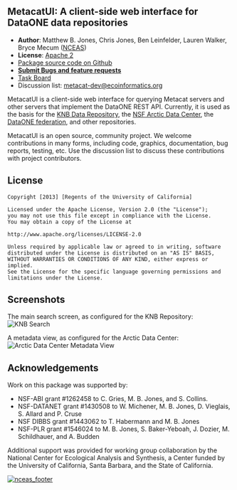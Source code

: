 ## MetacatUI: A client-side web interface for DataONE data repositories

- **Author**: Matthew B. Jones, Chris Jones, Ben Leinfelder, Lauren Walker, Bryce Mecum ([NCEAS](http://www.nceas.ucsb.edu))
- **License**: [Apache 2](http://opensource.org/licenses/Apache-2.0)
- [Package source code on Github](https://github.com/NCEAS/metacatUI)
- [**Submit Bugs and feature requests**](https://projects.ecoinformatics.org/ecoinfo/projects/metacatui/)
- [Task Board](https://waffle.io/NCEAS/metacatui)
- Discussion list: metacat-dev@ecoinformatics.org

MetacatUI is a client-side web interface for querying Metacat servers and other servers that implement the DataONE REST API.  Currently, it is used as the basis for the [KNB Data Repository](http://knb.ecoinformatics.org), the [NSF Arctic Data Center](https://arcticdata.io/catalog/), the [DataONE federation](https://search.dataone.org), and other repositories.

MetacatUI is an open source, community project.  We welcome contributions in many forms, including code, graphics, documentation, bug reports, testing, etc.  Use the discussion list to discuss these contributions with project contributors.  

## License
```
Copyright [2013] [Regents of the University of California]

Licensed under the Apache License, Version 2.0 (the "License");
you may not use this file except in compliance with the License.
You may obtain a copy of the License at

http://www.apache.org/licenses/LICENSE-2.0

Unless required by applicable law or agreed to in writing, software
distributed under the License is distributed on an "AS IS" BASIS,
WITHOUT WARRANTIES OR CONDITIONS OF ANY KIND, either express or implied.
See the License for the specific language governing permissions and
limitations under the License.
```

## Screenshots

The main search screen, as configured for the KNB Repository:
![KNB Search](https://raw.githubusercontent.com/NCEAS/metacatui/master/screenshots/metacatui-knb-1200w.png)

A metadata view, as configured for the Arctic Data Center:
![Arctic Data Center Metadata View](https://raw.githubusercontent.com/NCEAS/metacatui/master/screenshots/metacatui-arctic-1200w.png)

## Acknowledgements
Work on this package was supported by:

- NSF-ABI grant #1262458 to C. Gries, M. B. Jones, and S. Collins.
- NSF-DATANET grant #1430508 to W. Michener, M. B. Jones, D. Vieglais, S. Allard and P. Cruse
- NSF DIBBS grant #1443062 to T. Habermann and M. B. Jones
- NSF-PLR grant #1546024 to M. B. Jones, S. Baker-Yeboah, J. Dozier, M. Schildhauer, and A. Budden

Additional support was provided for working group collaboration by the National Center for Ecological Analysis and Synthesis, a Center funded by the University of California, Santa Barbara, and the State of California.

[![nceas_footer](https://www.nceas.ucsb.edu/files/newLogo_0.png)](http://www.nceas.ucsb.edu)
